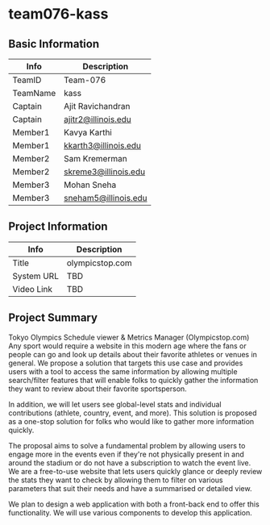 # team076-kass

## Basic Information

|   Info      |        Description     |
| ----------- | ---------------------- |
| TeamID      |  Team-076              |
| TeamName    |  kass                  |
| Captain     |  Ajit Ravichandran     |
| Captain     |  ajitr2@illinois.edu   |
| Member1     |  Kavya Karthi          |
| Member1     |  kkarth3@illinois.edu  |
| Member2     |  Sam Kremerman         |
| Member2     |  skreme3@illinois.edu  |
| Member3     |  Mohan Sneha           |
| Member3     |  sneham5@illinois.edu  |

## Project Information

|   Info      |        Description     |
| ----------- | ---------------------- |
|  Title      |       olympicstop.com     |
| System URL  |      TBD      |
| Video Link  |      TBD      |

## Project Summary
Tokyo Olympics Schedule viewer & Metrics Manager (Olympicstop.com)
Any sport would require a website in this modern age where the fans or people can go and look up details about their favorite athletes or venues in general. We propose a solution that targets this use case and provides users with a tool to access the same information by allowing multiple search/filter features that will enable folks to quickly gather the information they want to review about their favorite sportsperson. 

In addition, we will let users see global-level stats and individual contributions (athlete, country, event, and more). This solution is proposed as a one-stop solution for folks who would like to gather more information quickly. 

The proposal aims to solve a fundamental problem by allowing users to engage more in the events even if they're not physically present in and around the stadium or do not have a subscription to watch the event live. We are a free-to-use website that lets users quickly glance or deeply review the stats they want to check by allowing them to filter on various parameters that suit their needs and have a summarised or detailed view.

We plan to design a web application with both a front-back end to offer this functionality. We will use various components to develop this application.
